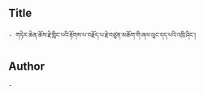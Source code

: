 ## Title
	- གཏེར་ཆེན་ཆོས་རྗེ་གླིང་པའི་རྟོགས་པ་བརྗོད་པ་རྗེ་བཙུན་མཆོག་གི་ཞལ་ལུང་དད་པའི་འཁྲི་ཤིང་།

## Author
	- 

